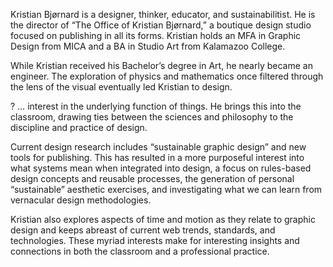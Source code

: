Kristian Bjørnard is a designer, thinker, educator, and sustainabilitist. He is the director of “The Office of Kristian Bjørnard,” a boutique design studio focused on publishing in all its forms. Kristian holds an MFA in Graphic Design from MICA and a BA in Studio Art from Kalamazoo College. 

While Kristian received his Bachelor’s degree in Art, he nearly became an engineer. The exploration of physics and mathematics once filtered through the lens of the visual eventually led Kristian to design. 

? … interest in the underlying function of things. He brings this into the classroom, drawing ties between the sciences and philosophy to the discipline and practice of design. 

Current design research includes “sustainable graphic design” and new tools for publishing. This has resulted in a more purposeful interest into what systems mean when integrated into design, a focus on rules-based design concepts and reusable processes, the generation of personal “sustainable” aesthetic exercises, and investigating what we can learn from vernacular design methodologies. 

Kristian also explores aspects of time and motion as they relate to graphic design and keeps abreast of current web trends, standards, and technologies. These myriad interests make for interesting insights and connections in both the classroom and a professional practice.